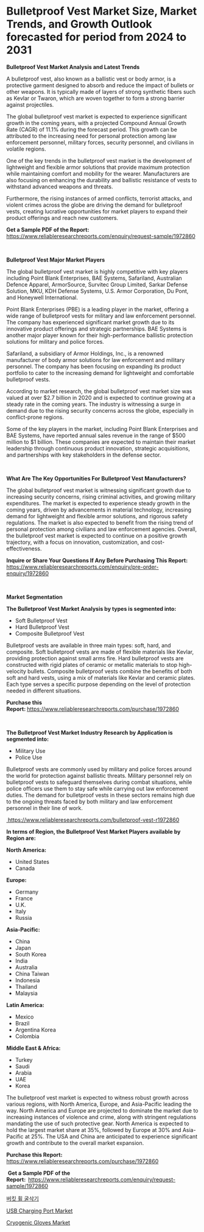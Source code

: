 <p><h1>Bulletproof Vest Market Size, Market Trends, and Growth Outlook forecasted for period from 2024 to 2031</h1></p><p><strong>Bulletproof Vest Market Analysis and Latest Trends</strong></p>
<p><p>A bulletproof vest, also known as a ballistic vest or body armor, is a protective garment designed to absorb and reduce the impact of bullets or other weapons. It is typically made of layers of strong synthetic fibers such as Kevlar or Twaron, which are woven together to form a strong barrier against projectiles.</p><p>The global bulletproof vest market is expected to experience significant growth in the coming years, with a projected Compound Annual Growth Rate (CAGR) of 11.1% during the forecast period. This growth can be attributed to the increasing need for personal protection among law enforcement personnel, military forces, security personnel, and civilians in volatile regions.</p><p>One of the key trends in the bulletproof vest market is the development of lightweight and flexible armor solutions that provide maximum protection while maintaining comfort and mobility for the wearer. Manufacturers are also focusing on enhancing the durability and ballistic resistance of vests to withstand advanced weapons and threats.</p><p>Furthermore, the rising instances of armed conflicts, terrorist attacks, and violent crimes across the globe are driving the demand for bulletproof vests, creating lucrative opportunities for market players to expand their product offerings and reach new customers.</p></p>
<p><strong>Get a Sample PDF of the Report:&nbsp;</strong> <a href="https://www.reliableresearchreports.com/enquiry/request-sample/1972860">https://www.reliableresearchreports.com/enquiry/request-sample/1972860</a></p>
<p>&nbsp;</p>
<p><strong>Bulletproof Vest Major Market Players</strong></p>
<p><p>The global bulletproof vest market is highly competitive with key players including Point Blank Enterprises, BAE Systems, Safariland, Australian Defence Apparel, ArmorSource, Survitec Group Limited, Sarkar Defense Solution, MKU, KDH Defense Systems, U.S. Armor Corporation, Du Pont, and Honeywell International.</p><p>Point Blank Enterprises (PBE) is a leading player in the market, offering a wide range of bulletproof vests for military and law enforcement personnel. The company has experienced significant market growth due to its innovative product offerings and strategic partnerships. BAE Systems is another major player known for their high-performance ballistic protection solutions for military and police forces.</p><p>Safariland, a subsidiary of Armor Holdings, Inc., is a renowned manufacturer of body armor solutions for law enforcement and military personnel. The company has been focusing on expanding its product portfolio to cater to the increasing demand for lightweight and comfortable bulletproof vests.</p><p>According to market research, the global bulletproof vest market size was valued at over $2.7 billion in 2020 and is expected to continue growing at a steady rate in the coming years. The industry is witnessing a surge in demand due to the rising security concerns across the globe, especially in conflict-prone regions.</p><p>Some of the key players in the market, including Point Blank Enterprises and BAE Systems, have reported annual sales revenue in the range of $500 million to $1 billion. These companies are expected to maintain their market leadership through continuous product innovation, strategic acquisitions, and partnerships with key stakeholders in the defense sector.</p></p>
<p>&nbsp;</p>
<p><strong>What Are The Key Opportunities For Bulletproof Vest Manufacturers?</strong></p>
<p><p>The global bulletproof vest market is witnessing significant growth due to increasing security concerns, rising criminal activities, and growing military expenditures. The market is expected to experience steady growth in the coming years, driven by advancements in material technology, increasing demand for lightweight and flexible armor solutions, and rigorous safety regulations. The market is also expected to benefit from the rising trend of personal protection among civilians and law enforcement agencies. Overall, the bulletproof vest market is expected to continue on a positive growth trajectory, with a focus on innovation, customization, and cost-effectiveness.</p></p>
<p><strong>Inquire or Share Your Questions If Any Before Purchasing This Report:</strong> <a href="https://www.reliableresearchreports.com/enquiry/pre-order-enquiry/1972860">https://www.reliableresearchreports.com/enquiry/pre-order-enquiry/1972860</a></p>
<p>&nbsp;</p>
<p><strong>Market Segmentation</strong></p>
<p><strong>The Bulletproof Vest Market Analysis by types is segmented into:</strong></p>
<p><ul><li>Soft Bulletproof Vest</li><li>Hard Bulletproof Vest</li><li>Composite Bulletproof Vest</li></ul></p>
<p><p>Bulletproof vests are available in three main types: soft, hard, and composite. Soft bulletproof vests are made of flexible materials like Kevlar, providing protection against small arms fire. Hard bulletproof vests are constructed with rigid plates of ceramic or metallic materials to stop high-velocity bullets. Composite bulletproof vests combine the benefits of both soft and hard vests, using a mix of materials like Kevlar and ceramic plates. Each type serves a specific purpose depending on the level of protection needed in different situations.</p></p>
<p><strong>Purchase this Report:&nbsp;</strong><a href="https://www.reliableresearchreports.com/purchase/1972860">https://www.reliableresearchreports.com/purchase/1972860</a></p>
<p>&nbsp;</p>
<p><strong>The Bulletproof Vest Market Industry Research by Application is segmented into:</strong></p>
<p><ul><li>Military Use</li><li>Police Use</li></ul></p>
<p><p>Bulletproof vests are commonly used by military and police forces around the world for protection against ballistic threats. Military personnel rely on bulletproof vests to safeguard themselves during combat situations, while police officers use them to stay safe while carrying out law enforcement duties. The demand for bulletproof vests in these sectors remains high due to the ongoing threats faced by both military and law enforcement personnel in their line of work.</p></p>
<p><a href="https://www.reliableresearchreports.com/bulletproof-vest-r1972860">&nbsp;https://www.reliableresearchreports.com/bulletproof-vest-r1972860</a></p>
<p><strong>In terms of Region, the Bulletproof Vest Market Players available by Region are:</strong></p>
<p>
    <p> <strong> North America: </strong>
        <ul>
            <li>United States</li>
            <li>Canada</li>
        </ul>
        </p> 
    <p> <strong> Europe: </strong>
        <ul>
            <li>Germany</li>
            <li>France</li>
            <li>U.K.</li>
            <li>Italy</li>
            <li>Russia</li>
        </ul>
        </p> 
    <p> <strong> Asia-Pacific: </strong>
        <ul>
            <li>China</li>
            <li>Japan</li>
            <li>South Korea</li>
            <li>India</li>
            <li>Australia</li>
            <li>China Taiwan</li>
            <li>Indonesia</li>
            <li>Thailand</li>
            <li>Malaysia</li>
        </ul>
        </p> 
    <p> <strong> Latin America: </strong>
        <ul>
            <li>Mexico</li>
            <li>Brazil</li>
            <li>Argentina Korea</li>
            <li>Colombia</li>
        </ul>
        </p> 
    <p> <strong> Middle East & Africa: </strong>
        <ul>
            <li>Turkey</li>
            <li>Saudi</li>
            <li>Arabia</li>
            <li>UAE</li>
            <li>Korea</li>
        </ul>
    </p>
    </p>
<p><p>The bulletproof vest market is expected to witness robust growth across various regions, with North America, Europe, and Asia-Pacific leading the way. North America and Europe are projected to dominate the market due to increasing instances of violence and crime, along with stringent regulations mandating the use of such protective gear. North America is expected to hold the largest market share at 35%, followed by Europe at 30% and Asia-Pacific at 25%. The USA and China are anticipated to experience significant growth and contribute to the overall market expansion.</p></p>
<p><strong>Purchase this Report: </strong><a href="https://www.reliableresearchreports.com/purchase/1972860">https://www.reliableresearchreports.com/purchase/1972860</a></p>
<p>&nbsp;<strong>Get a Sample PDF of the Report:&nbsp;&nbsp;</strong><a href="https://www.reliableresearchreports.com/enquiry/request-sample/1972860">https://www.reliableresearchreports.com/enquiry/request-sample/1972860</a></p>
<p><strong></strong></p>
<p><p><a href="https://github.com/laholand/Market-Research-Report-List-3/blob/main/707066327690.md">버킷 휠 굴삭기</a></p><p><a href="https://www.linkedin.com/pulse/usb-charging-portnbspmarket-focuses-market-share-size-ohw2e?trackingId=BVvTGPn%2F3adp5kquvd3EdQ%3D%3D">USB Charging Port Market</a></p><p><a href="https://www.linkedin.com/pulse/cryogenic-gloves-market-analysis-sze-forecasted-period-lkmbe?trackingId=knqYuW9h7wEerrelQHxAvg%3D%3D">Cryogenic Gloves Market</a></p></p>